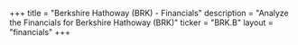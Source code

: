 +++
title = "Berkshire Hathoway (BRK) - Financials"
description = "Analyze the Financials for Berkshire Hathoway (BRK)"
ticker = "BRK.B"
layout = "financials"
+++

